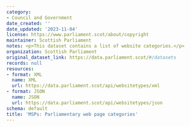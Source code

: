```yaml
---
category:
- Council and Government
date_created: ''
date_updated: '2023-11-04'
license: https://www.parliament.scot/about/copyright
maintainer: Scottish Parliament
notes: <p>This dataset contains a list of website categories.</p>
organization: Scottish Parliament
original_dataset_link: https://data.parliament.scot/#/datasets
records: null
resources:
- format: XML
  name: XML
  url: https://data.parliament.scot/api/websitetypes/xml
- format: JSON
  name: JSON
  url: https://data.parliament.scot/api/websitetypes/json
schema: default
title: 'MSPs: Parliamentary web page categories'
---
```


